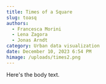 ```yaml
---
title: Times of a Square
slug: toasq
authors:
  - Francesca Morini
  - Lena Zagora
  - Jonas Arndt
category: Urban data visualization
date: December 10, 2023 6:54 PM
himage: /uploads/times2.png
---
```

Here's the body text.